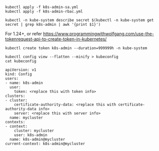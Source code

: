 ```
kubectl apply -f k8s-admin-sa.yml
kubectl apply -f k8s-admin-rbac.yml
```

```
kubectl -n kube-system describe secret $(kubectl -n kube-system get secret | grep k8s-admin | awk '{print $1}')
```

For 1.24+, or refer https://www.programmingwithwolfgang.com/use-the-tokenrequest-api-to-create-token-in-kubernetes/
```
kubectl create token k8s-admin --duration=999999h -n kube-system
```

```
kubectl config view --flatten --minify > kubeconfig
cat kubeconfig
```

```
apiVersion: v1
kind: Config
users:
- name: k8s-admin
  user:
    token: <replace this with token info>
clusters:
- cluster:
    certificate-authority-data: <replace this with certificate-authority-data info>
    server: <replace this with server info>
  name: mycluster
contexts:
- context:
    cluster: mycluster
    user: k8s-admin
  name: k8s-admin@mycluster
current-context: k8s-admin@mycluster
```


